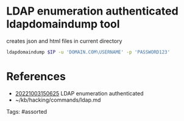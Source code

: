 # LDAP enumeration authenticated ldapdomaindump tool
creates json and html files in current directory
```bash
ldapdomaindump $IP -u 'DOMAIN.COM\USERNAME' -p 'PASSWORD123'
```

# References
- [20221003150625](/zet/20221003150625/README.md) LDAP enumeration authenticated
- ~/kb/hacking/commands/ldap.md

Tags:
    #assorted
